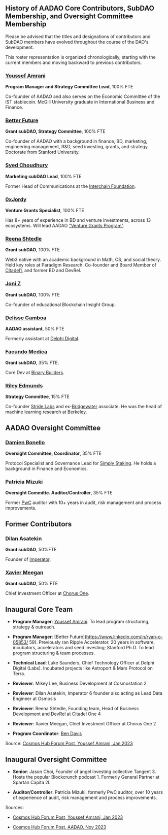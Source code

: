 ## History of AADAO Core Contributors, SubDAO Membership, and Oversight Committee Membership

Please be advised that the titles and designations of contributors and SubDAO members have evolved throughout the course of the DAO's development. 

This roster representation is organized chronologically, starting with the current members and moving backward to previous contributors.




### [Youssef Amrani](https://x.com/youssef_amrani) 
**Program Manager and Strategy Committee Lead**, 100% FTE

Co-founder of AADAO and also serves on the Economic Committee of the IST stablecoin. McGill University graduate in International Business and Finance.

### [Better Future](https://x.com/BetterCio)  
**Grant subDAO, Strategy Committee**, 100% FTE

Co-founder of AADAO with a background in finance, BD, marketing, engineering management, R&D, seed investing, grants, and strategy. Doctorate from Stanford University.

### [Syed Choudhury](https://x.com/syedchoudhury?t=g-ANEWbJe3eP0FV4ka0crw&s=09)
**Marketing subDAO Lead**, 100% FTE

Former Head of Communications at the [Interchain Foundation](https://interchain.io/). 

### [0xJordy](https://x.com/0xjordy)
**Venture Grants Specialist**, 100% FTE

Has 8+ years of experience in BD and venture investments, across 13 ecosystems. Will lead AADAO ["Venture Grants Program"](https://www.atomaccelerator.com/blog/introducing-the-cosmos-hubs-first-venture-grant-elys-network).

### [Reena Shtedle](https://x.com/neshtedle) 
**Grant subDAO**, 100% FTE

Web3 native with an academic background in Math, CS, and social theory. Held key roles at Paradigm Research. Co-founder and Board Member of [Citadel1](https://citadel.one/), and former BD and DevRel.

### [Joni Z](https://x.com/Curious__J)  
**Grant subDAO**, 100% FTE

Co-founder of educational Blockchain Insight Group.

### [Delisse Gamboa](https://www.linkedin.com/in/delisse-gamboa/)  
**AADAO assistant**, 50% FTE

Formerly assistant at [Delphi Digital](https://delphidigital.io/).

### [Facundo Medica](https://x.com/FacundoMedica)  
**Grant subDAO**, 35% FTE.

Core Dev at [Binary Builders](https://binary.builders/).

### [Riley Edmunds](https://x.com/interchainriley)  
**Strategy Committee**, 15% FTE 

Co-founder [Stride Labs](https://www.stride.zone/) and ex-[Bridgewater](https://www.bridgewater.com/) associate. He was the head of machine learning research at Berkeley.

## AADAO Oversight Committee

### [Damien Bonello](https://x.com/damobon)  
**Oversight Committee, Coordinator**, 35% FTE

Protocol Specialist and Governance Lead for [Simply Staking](https://simplystaking.com/). He holds a background in Finance and Economics.

### Patricia Mizuki  
**Oversight Committe. Auditor/Controller**, 35% FTE 

Former [PwC](https://www.pwc.com/us/en.html) auditor with 10+ years in audit, risk management and process improvements.

## Former Contributors

### Dilan Asatekin 
**Grant subDAO**, 50%FTE  

Founder of [Imperator](https://www.imperator.co/).

### [Xavier Meegan](https://x.com/0xave) 
**Grant subDAO**, 50% FTE

Chief Investment Officer at [Chorus One](https://chorus.one/).

## Inaugural Core Team

* **Program Manager**: [Youssef Amrani](https://x.com/youssef_amrani). To lead program structuring, strategy & outreach.

* **Program Manager**: [Better Future](https://www.linkedin.com/in/ryan-o-05853/ 59). Previously ran Ripple Accelerator. 20 years in software, incubators, accelerators and seed investing; Stanford Ph.D. To lead program structuring & team processes.

* **Technical Lead**: Luke Saunders, Chief Technology Officer at Delphi Digital (Labs). Incubated projects like Astroport & Mars Protocol on Terra.
  
* **Reviewer**: Mikey Lee, Business Development at Cosmostation 2

* **Reviewer**: Dilan Asatekin, Imperator 6 founder also acting as Lead Data Engineer at Osmosis

* **Reviewer**: Reena Shtedle, Founding team, Head of Business Development and DevRel at Citadel One 4

* **Reviewer**: Xavier Meegan, Chief Investment Officer at Chorus One 2

* **Program Coordinator**: [Ben Davis](https://x.com/The_BendyOne)

Source: [Cosmos Hub Forum Post, Youssef Amrani, Jan 2023](https://forum.cosmos.network/t/funding-the-cosmos-hub-grant-program/8965?u=cosmos_nanny)

## Inaugural Oversight Committee

* **Senior**: Jason Choi, Founder of angel investing collective Tangent 3. Hosts the popular Blockcrunch podcast 1. Formerly General Partner at Spartan Capita 2l.

* **Auditor/Controller**: Patricia Mizuki, formerly PwC auditor, over 10 years of experience of audit, risk management and process improvements.

Sources: 
* [Cosmos Hub Forum Post, Youssef Amrani, Jan 2023](https://forum.cosmos.network/t/funding-the-cosmos-hub-grant-program/8965?u=cosmos_nanny)

* [Cosmos Hub Forum Post, AADAO, Nov 2023](https://forum.cosmos.network/t/proposal-895-accepted-funding-atom-accelerator-dao-for-2024/12249?u=cosmos_nanny)

